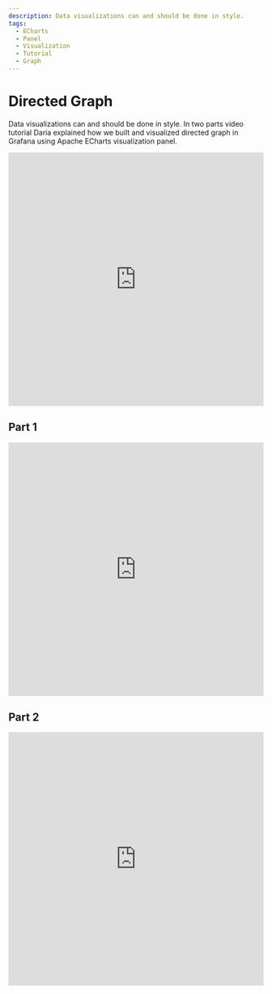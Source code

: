 ```yaml
---
description: Data visualizations can and should be done in style.
tags:
  - ECharts
  - Panel
  - Visualization
  - Tutorial
  - Graph
---
```


# Directed Graph

Data visualizations can and should be done in style. In two parts video tutorial Daria explained how we built and visualized directed graph in Grafana using Apache ECharts visualization panel.

<iframe width="100%" height="500" src="https://www.youtube.com/embed/BcW7iyTadWE" title="Can Apache ECharts render a directed graph? | Graph customization" frameborder="0" allow="accelerometer; autoplay; clipboard-write; encrypted-media; gyroscope; picture-in-picture" allowfullscreen></iframe>

## Part 1
<iframe width="100%" height="500" src="https://www.youtube.com/embed/e3VHgpuzEF0" title="Build directional graph in Grafana using Apache ECharts | Tutorial part 1" frameborder="0" allow="accelerometer; autoplay; clipboard-write; encrypted-media; gyroscope; picture-in-picture" allowfullscreen></iframe>

## Part 2

<iframe width="100%" height="500" src="https://www.youtube.com/embed/oM7XAVlsOio" title="Build directional graph in Grafana using Apache ECharts | Tutorial part 2" frameborder="0" allow="accelerometer; autoplay; clipboard-write; encrypted-media; gyroscope; picture-in-picture" allowfullscreen></iframe>
